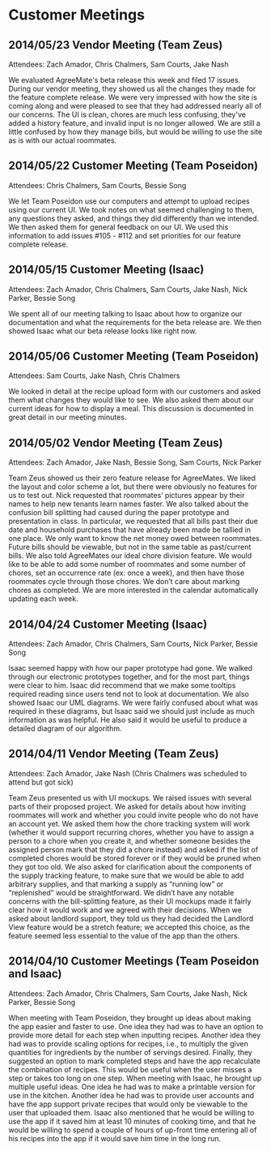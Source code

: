 # Customer Meetings

## 2014/05/23 Vendor Meeting (Team Zeus)
Attendees: Zach Amador, Chris Chalmers, Sam Courts, Jake Nash

We evaluated AgreeMate's beta release this week and filed 17 issues. During our vendor meeting, they showed us all the changes they made for the feature complete release. We were very impressed with how the site is coming along and were pleased to see that they had addressed nearly all of our concerns. The UI is clean, chores are much less confusing, they've added a history feature, and invalid input is no longer allowed. We are still a little confused by how they manage bills, but would be willing to use the site as is with our actual roommates.

## 2014/05/22 Customer Meeting (Team Poseidon)
Attendees: Chris Chalmers, Sam Courts, Bessie Song

We let Team Poseidon use our computers and attempt to upload recipes using our current UI. We took notes on what seemed challenging to them, any questions they asked, and things they did differently than we intended. We then asked them for general feedback on our UI. We used this information to add issues #105 - #112 and set priorities for our feature complete release.

## 2014/05/15 Customer Meeting (Isaac)
Attendees: Zach Amador, Chris Chalmers, Sam Courts, Jake Nash, Nick Parker, Bessie Song

We spent all of our meeting talking to Isaac about how to organize our documentation and what the requirements for the beta release are. We then showed Isaac what our beta release looks like right now.

## 2014/05/06 Customer Meeting (Team Poseidon)
Attendees: Sam Courts, Jake Nash, Chris Chalmers

We looked in detail at the recipe upload form with our customers and asked them what changes they would like to see. We also asked them about our current ideas for how to display a meal. This discussion is documented in great detail in our meeting minutes.

## 2014/05/02 Vendor Meeting (Team Zeus)
Attendees: Zach Amador, Jake Nash, Bessie Song, Sam Courts, Nick Parker

Team Zeus showed us their zero feature release for AgreeMates. We liked the layout and color scheme a lot, but there were obviously no features for us to test out. Nick requested that roommates’ pictures appear by their names to help new tenants learn names faster. We also talked about the confusion bill splitting had caused during the paper prototype and presentation in class. In particular, we requested that all bills past their due date and household purchases that have already been made be tallied in one place. We only want to know the net money owed between roommates. Future bills should be viewable, but not in the same table as past/current bills. We also told AgreeMates our ideal chore division feature. We would like to be able to add some number of roommates and some number of chores, set an occurrence rate (ex: once a week), and then have those roommates cycle through those chores. We don’t care about marking chores as completed. We are more interested in the calendar automatically updating each week.

## 2014/04/24 Customer Meeting (Isaac)
Attendees: Zach Amador, Chris Chalmers, Sam Courts, Nick Parker, Bessie Song

Isaac seemed happy with how our paper prototype had gone. We walked through our electronic prototypes together, and for the most part, things were clear to him. Isaac did recommend that we make some tooltips required reading since users tend not to look at documentation. We also showed Isaac our UML diagrams. We were fairly confused about what was required in these diagrams, but Isaac said we should just include as much information as was helpful. He also said it would be useful to produce a detailed diagram of our algorithm.

## 2014/04/11 Vendor Meeting (Team Zeus)
Attendees: Zach Amador, Jake Nash (Chris Chalmers was scheduled to attend but got sick)

Team Zeus presented us with UI mockups. We raised issues with several parts of their proposed project. We asked for details about how inviting roommates will work and whether you could invite people who do not have an account yet. We asked them how the chore tracking system will work (whether it would support recurring chores, whether you have to assign a person to a chore when you create it, and whether someone besides the assigned person mark that they did a chore instead) and asked if the list of completed chores would be stored forever or if they would be pruned when they got too old. We also asked for clarification about the components of the supply tracking feature, to make sure that we would be able to add arbitrary supplies, and that marking a supply as “running low” or “replenished” would be straightforward. We didn’t have any notable concerns with the bill-splitting feature, as their UI mockups made it fairly clear how it would work and we agreed with their decisions. When we asked about landlord support, they told us they had decided the Landlord View feature would be a stretch feature; we accepted this choice, as the feature seemed less essential to the value of the app than the others.

## 2014/04/10 Customer Meetings (Team Poseidon and Isaac)
Attendees: Zach Amador, Chris Chalmers, Sam Courts, Jake Nash, Nick Parker, Bessie Song

When meeting with Team Poseidon, they brought up ideas about making the app easier and faster to use. One idea they had was to have an option to provide more detail for each step when inputting recipes. Another idea they had was to provide scaling options for recipes, i.e., to multiply the given quantities for ingredients by the number of servings desired. Finally, they suggested an option to mark completed steps and have the app recalculate the combination of recipes. This would be useful when the user misses a step or takes too long on one step. When meeting with Isaac, he brought up multiple useful ideas. One idea he had was to make a printable version for use in the kitchen. Another idea he had was to provide user accounts and have the app support private recipes that would only be viewable to the user that uploaded them. Isaac also mentioned that he would be willing to use the app if it saved him at least 10 minutes of cooking time, and that he would be willing to spend a couple of hours of up-front time entering all of his recipes into the app if it would save him time in the long run.
